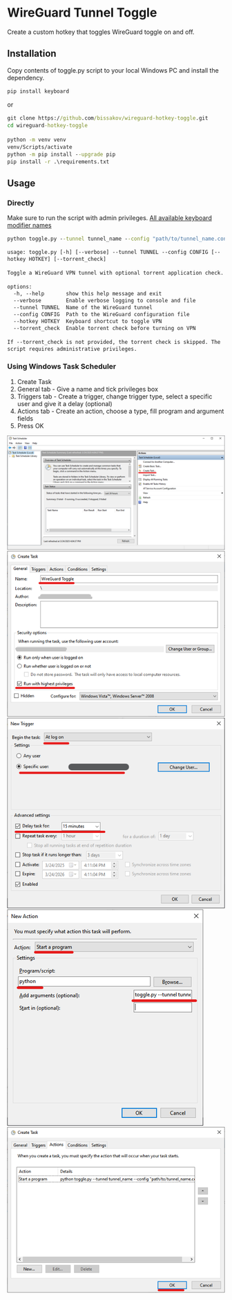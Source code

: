 # WireGuard Tunnel Toggle

Create a custom hotkey that toggles WireGuard toggle on and off.

## Installation

Copy contents of toggle.py script to your local Windows PC and install the dependency.

```bat
pip install keyboard
```

or

```bat
git clone https://github.com/bissakov/wireguard-hotkey-toggle.git
cd wireguard-hotkey-toggle

python -m venv venv
venv/Scripts/activate
python -m pip install --upgrade pip
pip install -r .\requirements.txt
```

## Usage

### Directly

Make sure to run the script with admin privileges.
[All available keyboard modifier names](https://github.com/boppreh/keyboard)

```bat
python toggle.py --tunnel tunnel_name --config "path/to/tunnel_name.conf" --hotkey "windows+c --torrent_check --verbose"
```

```
usage: toggle.py [-h] [--verbose] --tunnel TUNNEL --config CONFIG [--hotkey HOTKEY] [--torrent_check]

Toggle a WireGuard VPN tunnel with optional torrent application check.

options:
  -h, --help       show this help message and exit
  --verbose        Enable verbose logging to console and file
  --tunnel TUNNEL  Name of the WireGuard tunnel
  --config CONFIG  Path to the WireGuard configuration file
  --hotkey HOTKEY  Keyboard shortcut to toggle VPN
  --torrent_check  Enable torrent check before turning on VPN

If --torrent_check is not provided, the torrent check is skipped. The script requires administrative privileges.
```

### Using Windows Task Scheduler

1. Create Task
2. General tab - Give a name and tick privileges box
3. Triggers tab - Create a trigger, change trigger type, select a specific user and give it a delay (optional)
4. Actions tab - Create an action, choose a type, fill program and argument fields
5. Press OK

![Create Task](assets/scheduler_0.png)
![General tab - Give a name and tick privileges box](assets/scheduler_1.png)
![Triggers tab - Create a trigger, change trigger type, select a specific user and give it a delay (optional)](assets/scheduler_2.png)
![Actions tab - Create an action, choose a type, fill program and argument fields](assets/scheduler_3.png)
![Press OK](assets/scheduler_4.png)
